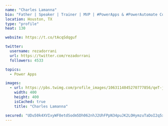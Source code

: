 ```yaml
---
name: "Charles Lamanna"
bio: "Father | Speaker | Trainer | MVP | #PowerApps & #PowerAutomate Community Super User | YouTuber Right-pointing triangle http://youtube.com/c/rezadorrani | Learn - Share - Clockwise rightwards and leftwards open circle arrows"
location: Houston, TX
type: "profile"
heat: 130

website: https://t.co/tAcqSdqguf

twitter:
  username: rezadorrani
  url: https://twitter.com/rezadorrani
  followers: 4533

topics:
  - Power Apps

images:
  - url: https://pbs.twimg.com/profile_images/1063114045270777856/qeT-jpWr_400x400.jpg
    width: 400
    height: 400
    isCached: true
    title: "Charles Lamanna"

secured: "UDu50k4XVIxyWF8etdSodm5Dh062nhJ2UhFPpN34puJK2LOHymzuTaDoI2q5xlcxQCCFAed2cxTcIMvpcjdgtLqFr2MpAl4avUPFbgRCTNsbMEK34UybDFBSrG+966l6s5iJTDduZbEeXis9yuBdZ57BYa/4HkTuVk7rKlH3Iz5Y5roodQG9AE7ye7j8oxFQ07plBBFb9G305LahACLYVAXYuY8LGRnWzDmvYFGG9iUjX1W2vCop4DIIPWCpRsoAxHXmMmcj/Etz+bGzIEHvwpDYj1azvVh+g0W5ytgxNm8D1wL5YMHQDwkO9w06oo8qYFiaoRSyWoEoAS9Y1AYwx8vzk/a6itTEjmf5k+E/dNiu1YsOGdijabvTpiIuntLRIkFEwnZPGXcCZdI+ZQpdKUFbE98KqtHnEos0dPIswss=;ydILqgCmS0Y1K+LbjQQx2A=="
---
```


